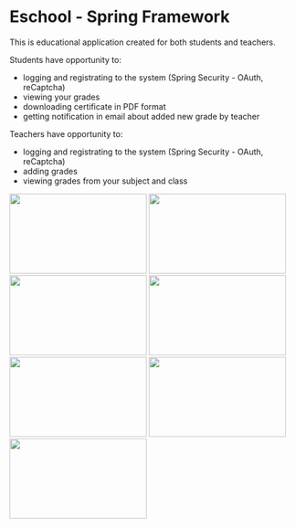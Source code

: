 # Eschool - Spring Framework

This is educational application created for both students and teachers.  

Students have opportunity to:  
* logging and registrating to the system (Spring Security - OAuth, reCaptcha)
* viewing your grades
* downloading certificate in PDF format
* getting notification in email about added new grade by teacher

Teachers have opportunity to:
* logging and registrating to the system (Spring Security - OAuth, reCaptcha)
* adding grades
* viewing grades from your subject and class

<img src="https://user-images.githubusercontent.com/25122911/46468864-f6f2ce00-c7d1-11e8-84d6-a316d5077ba7.png" width="240" height="140"> <img src="https://user-images.githubusercontent.com/25122911/46468867-f823fb00-c7d1-11e8-88df-a842a6c51cad.png" width="240" height="140"><img src="https://user-images.githubusercontent.com/25122911/46468351-767f9d80-c7d0-11e8-9203-ff1baa2a8689.png" width="240" height="140">  <img src="https://user-images.githubusercontent.com/25122911/46468361-7bdce800-c7d0-11e8-8cba-a86a8bb06e17.png" width="240" height="140"> <img src="https://user-images.githubusercontent.com/25122911/46468787-c0b54e80-c7d1-11e8-9d28-e69bb96481f9.png" width="240" height="140"> <img src="https://user-images.githubusercontent.com/25122911/46468786-beeb8b00-c7d1-11e8-9a4b-c3edc5beb31d.png" width="240" height="140">
<img src="https://user-images.githubusercontent.com/25122911/46468969-4e913980-c7d2-11e8-864d-6bc4dd6551c7.png" width="240" height="140">
